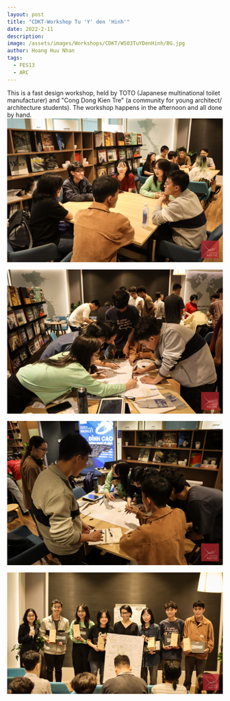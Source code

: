 ```yaml
---
layout: post
title: "CDKT-Workshop Tu 'Y' den 'Hinh'"
date: 2022-2-11
description: 
image: /assets/images/Workshops/CDKT/WS03TuYDenHinh/BG.jpg
author: Hoang Huu Nhan
tags: 
  - FES13
  - ARC
---
```

This is a fast design workshop, held by TOTO (Japanese multinational toilet manufacturer) and "Cong Dong Kien Tre" (a community for young architect/ architecture students). The workshop happens in the afternoon and all done by hand.
![Placeholder](/assets/images/Workshops/CDKT/WS03TuYDenHinh/think.jpg)

![Placeholder](/assets/images/Workshops/CDKT/WS03TuYDenHinh/work.jpg)

![Placeholder](/assets/images/Workshops/CDKT/WS03TuYDenHinh/work01.jpg)

![Placeholder](/assets/images/Workshops/CDKT/WS03TuYDenHinh/Award.jpg)
